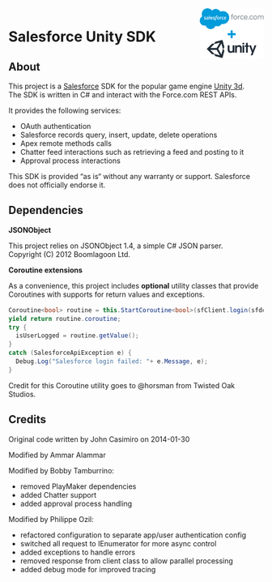 <img align="right" src="/media/salesforce-unity-sdk.png?raw=true" width="25%" alt="Salesforce Unity SDK"/>

# Salesforce Unity SDK

## About
This project is a [Salesforce](https://www.salesforce.com) SDK for the popular game engine [Unity 3d](https://unity3d.com/).<br/>
The SDK is written in C# and interact with the Force.com REST APIs.

It provides the following services:
- OAuth authentication
- Salesforce records query, insert, update, delete operations
- Apex remote methods calls
- Chatter feed interactions such as retrieving a feed and posting to it
- Approval process interactions

This SDK is provided “as is“ without any warranty or support. Salesforce does not officially endorse it.

## Dependencies

**JSONObject**

This project relies on JSONObject 1.4, a simple C# JSON parser.<br/>
Copyright (C) 2012 Boomlagoon Ltd.

**Coroutine extensions**

As a convenience, this project includes **optional** utility classes that provide Coroutines with supports for return values and exceptions.
```C#
Coroutine<bool> routine = this.StartCoroutine<bool>(sfClient.login(sfdcUsername, sfdcPassword, sfdcPersonalSecurityToken));
yield return routine.coroutine;
try {
  isUserLogged = routine.getValue();
}
catch (SalesforceApiException e) {
  Debug.Log("Salesforce login failed: "+ e.Message, e);
}
```

Credit for this Coroutine utility goes to @horsman from Twisted Oak Studios.

## Credits
Original code written by John Casimiro on 2014-01-30

Modified by Ammar Alammar

Modified by Bobby Tamburrino:
- removed PlayMaker dependencies
- added Chatter support
- added approval process handling

Modified by Philippe Ozil:
- refactored configuration to separate app/user authentication config
- switched all request to IEnumerator for more async control
- added exceptions to handle errors
- removed response from client class to allow parallel processing
- added debug mode for improved tracing
